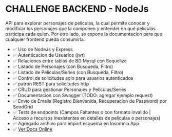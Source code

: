 # CHALLENGE BACKEND - NodeJs

API para explorar personajes de peliculas, la cual permite conocer y modificar los
personajes que la componen y entender en qué películas participa cada quien. Por otro lado, se expone la documentacion para que cualquier frontend pueda consumirla.

- ✅ Uso de NodeJs y Express
- ✅ Autenticacion de Usuarios (jwt)
- ✅ Relaciones entre tablas de BD Mysql con Sequelize
- ✅ Listado de Personajes (con Busqueda, Filtro)
- ✅ Listado de Peliculas/Series (con Busqueda, Filtro)
- ✅ Control de solicitudes solo para usuarios autenticados
- ✅ patron REST para solicitudes http
- ✅ CRUD para gestionar Personajes y Peliculas/Series
- ✅ Documentacion con Swagger (TODO: agregar ejemplo request)
- ✅ Envio de Emails (Registro Bienvenida, Recuperacion de Password) por SendGrid
- ✅ Tests de endpoints (Campos Faltantes o con formato invalido | Acceso a recursos inexistentes en detalles de peliculas o personajes)
- ✅ Agregado archivo para import esquema en Insomnia App
- ✅ [ Ver Docs Online](https://api-doc-alkem.surge.sh/)
